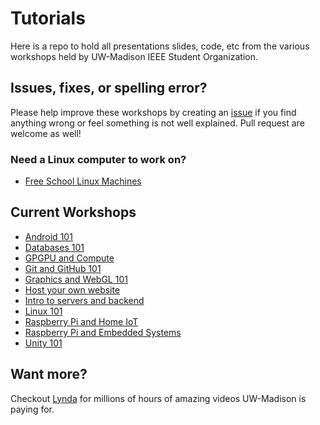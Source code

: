 # Tutorials

Here is a repo to hold all presentations slides, code, etc from the various workshops held by UW-Madison IEEE Student Organization.

## Issues, fixes, or spelling error?

Please help improve these workshops by creating an [issue](https://github.com/uwmadisonieee/Tutorials/issues) if you find anything wrong or feel something is not well explained. Pull request are welcome as well!

### Need a Linux computer to work on?

- [Free School Linux Machines](School%20Linux%20Machines)

## Current Workshops

- [Android 101](Android%20101)
- [Databases 101](Databases%20101)
- [GPGPU and Compute](GPGPU%20and%20Compute)
- [Git and GitHub 101](Git%20and%20Github%20101)
- [Graphics and WebGL 101](Graphics%20and%20WebGL%20101)
- [Host your own website](Host%20your%20own%20website)
- [Intro to servers and backend](Intro%20to%20servers%20and%20backend)
- [Linux 101](Linux%20101)
- [Raspberry Pi and Home IoT](Raspberry%20Pi%20Home%20IoT)
- [Raspberry Pi and Embedded Systems](Raspberry%20Pi%20and%20Embedded%20Systems)
- [Unity 101](Unity%20101)


## Want more?

Checkout [Lynda](Lynda) for millions of hours of amazing videos UW-Madison is paying for.
